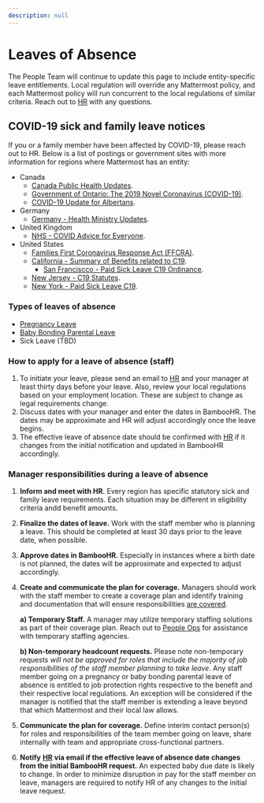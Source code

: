 ```yaml
---
description: null
---
```


# Leaves of Absence

The People Team will continue to update this page to include entity-specific leave entitlements. Local regulation will override any Mattermost policy, and each Mattermost policy will run concurrent to the local regulations of similar criteria. Reach out to [HR](mailto:hr@mattermost.com) with any questions.

## COVID-19 sick and family leave notices

If you or a family member have been affected by COVID-19, please reach out to HR. Below is a list of postings or government sites with more information for regions where Mattermost has an entity:

* Canada
  * [Canada Public Health Updates](https://www.canada.ca/en/public-health/services/diseases/2019-novel-coronavirus-infection/being-prepared.html).
  * [Government of Ontario: The 2019 Novel Coronavirus \(COVID-19\)](https://www.ontario.ca/page/2019-novel-coronavirus?_ga=2.160478013.1455656515.1583773791-62136392.1566417448).
  * [COVID-19 Update for Albertans](https://www.alberta.ca/coronavirus-info-for-albertans.aspx).
* Germany
  * [Germany - Health Ministry Updates](https://www.bundesgesundheitsministerium.de/en/press/2020/coronavirus.html).
* United Kingdom
  * [NHS - COVID Advice for Everyone](https://www.nhs.uk/conditions/coronavirus-covid-19/).
* United States
  * [Families First Coronavirus Response Act \(FFCRA\)](https://www.dol.gov/sites/dolgov/files/WHD/posters/FFCRA_Poster_WH1422_Non-Federal.pdf).
  * [California - Summary of Benefits related to C19](https://www.labor.ca.gov/coronavirus2019/#chart).
    * [San Franciscco - Paid Sick Leave C19 Ordinance](https://sfgov.org/olse/sites/default/files/OLSE%20Guidance%20-%20PSLO%20%20Coronavirus%20-%20Updated%2003.24.20.pdf).
  * [New Jersey - C19 Statutes](https://www.nj.gov/labor/assets/PDFs/COVID-19%20SCENARIOS.pdf).
  * [New York - Paid Sick Leave C19](https://paidfamilyleave.ny.gov/system/files/documents/2020/03/covid-19-sick-leave-employees.pdf).

### Types of leaves of absence

* [Pregnancy Leave](pregnancy-leave.md)
* [Baby Bonding Parental Leave](baby-bonding-parental-leave.md)
* Sick Leave \(TBD\)

### How to apply for a leave of absence \(staff\)

1. To initiate your leave, please send an email to [HR](mailto:hr@mattermost.com) and your manager at least thirty days before your leave. Also, review your local regulations based on your employment location. These are subject to change as legal requirements change.
2. Discuss dates with your manager and enter the dates in BambooHR. The dates may be approximate and HR will adjust accordingly once the leave begins.
3. The effective leave of absence date should be confirmed with [HR](mailto:hr@mattermost.com) if it changes from the initial notification and updated in BambooHR accordingly.

### Manager responsibilities during a leave of absence

1. **Inform and meet with HR.** Every region has specific statutory sick and family leave requirements. Each situation may be different in eligibility criteria andd benefit amounts.
2. **Finalize the dates of leave.** Work with the staff member who is planning a leave. This should be completed at least 30 days prior to the leave date, when possible.
3. **Approve dates in BambooHR.** Especially in instances where a birth date is not planned, the dates will be approximate and expected to adjust accordingly.
4. **Create and communicate the plan for coverage.** Managers should work with the staff member to create a coverage plan and identify training and documentation that will ensure responsibilities [are covered](https://handbook.mattermost.com/company/about-mattermost/mindsets#shoulder-check).

   **a\) Temporary Staff.** A manager may utilize temporary staffing solutions as part of their coverage plan. Reach out to [People Ops](mailto:hr@mattermost.com) for assistance with temporary staffing agencies.

   **b\) Non-temporary headcount requests.** Please note non-temporary requests _will not be approved for roles that include the majority of job responsibilities of the staff member planning to take leave_. Any staff member going on a pregnancy or baby bonding parental leave of absence is entitled to job protection rights respective to the benefit and their respective local regulations. An exception will be considered if the manager is notified that the staff member is extending a leave beyond that which Mattermost and their local law allows.

5. **Communicate the plan for coverage.** Define interim contact person\(s\) for roles and responsibilities of the team member going on leave, share internally with team and appropriate cross-functional partners.
6. **Notify** [**HR**](mailto:%20hr@mattermost.com) **via email if the effective leave of absence date changes from the initial BambooHR request.** An expected baby due date is likely to change. In order to minimize disruption in pay for the staff member on leave, managers are required to notify HR of any changes to the initial leave request.

